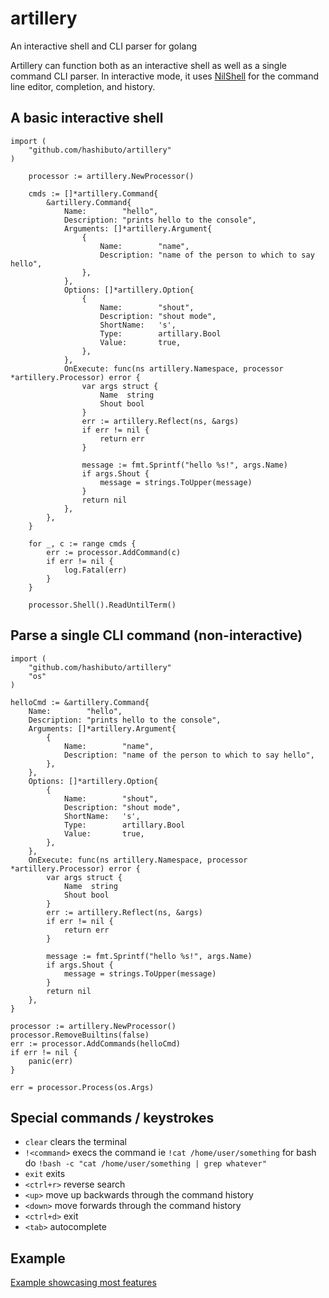 # artillery
An interactive shell and CLI parser for golang

Artillery can function both as an interactive shell as well as a single command CLI parser.  In interactive mode, it uses [NilShell](https://github.com/hashibuto/nilshell) for the command line editor, completion, and history.

## A basic interactive shell

```
import (
    "github.com/hashibuto/artillery"
)

	processor := artillery.NewProcessor()

	cmds := []*artillery.Command{
		&artillery.Command{
            Name:        "hello",
            Description: "prints hello to the console",
            Arguments: []*artillery.Argument{
                {
                    Name:        "name",
                    Description: "name of the person to which to say hello",
                },
            },
            Options: []*artillery.Option{
                {
                    Name:        "shout",
                    Description: "shout mode",
                    ShortName:   's',
                    Type:        artillary.Bool
                    Value:       true,
                },
            },
            OnExecute: func(ns artillery.Namespace, processor *artillery.Processor) error {
                var args struct {
                    Name  string
                    Shout bool
                }
                err := artillery.Reflect(ns, &args)
                if err != nil {
                    return err
                }

                message := fmt.Sprintf("hello %s!", args.Name)
                if args.Shout {
                    message = strings.ToUpper(message)
                }
                return nil
            },            
        },
	}

	for _, c := range cmds {
		err := processor.AddCommand(c)
		if err != nil {
			log.Fatal(err)
		}
	}

	processor.Shell().ReadUntilTerm()
```

## Parse a single CLI command (non-interactive)

```
import (
    "github.com/hashibuto/artillery"
    "os"
)

helloCmd := &artillery.Command{
    Name:        "hello",
    Description: "prints hello to the console",
    Arguments: []*artillery.Argument{
        {
            Name:        "name",
            Description: "name of the person to which to say hello",
        },
    },
    Options: []*artillery.Option{
        {
            Name:        "shout",
            Description: "shout mode",
            ShortName:   's',
            Type:        artillary.Bool
            Value:       true,
        },
    },
    OnExecute: func(ns artillery.Namespace, processor *artillery.Processor) error {
        var args struct {
            Name  string
            Shout bool
        }
        err := artillery.Reflect(ns, &args)
        if err != nil {
            return err
        }

        message := fmt.Sprintf("hello %s!", args.Name)
        if args.Shout {
            message = strings.ToUpper(message)
        }
        return nil
    },            
}

processor := artillery.NewProcessor()
processor.RemoveBuiltins(false)
err := processor.AddCommands(helloCmd)
if err != nil {
    panic(err)
}

err = processor.Process(os.Args)
```

## Special commands / keystrokes
- `clear` clears the terminal
- `!<command>` execs the command ie `!cat /home/user/something` for bash do `!bash -c "cat /home/user/something | grep whatever"`
- `exit` exits
- `<ctrl+r>` reverse search
- `<up>` move up backwards through the command history
- `<down>` move forwards through the command history
- `<ctrl+d>` exit
- `<tab>` autocomplete

## Example
[Example showcasing most features](https://github.com/hashibuto/artillery/blob/master/example/main.go)
